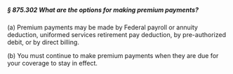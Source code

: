 ##### § 875.302 What are the options for making premium payments? #####

(a) Premium payments may be made by Federal payroll or annuity deduction, uniformed services retirement pay deduction, by pre-authorized debit, or by direct billing.

(b) You must continue to make premium payments when they are due for your coverage to stay in effect.